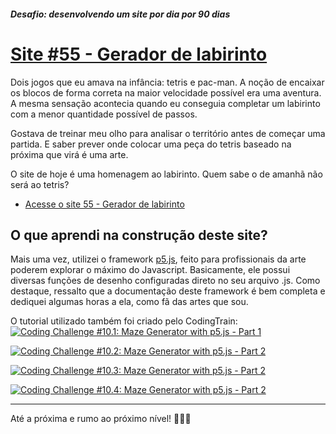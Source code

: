 ##### Desafio: desenvolvendo um site por dia por 90 dias 

# [Site #55 - Gerador de labirinto](https://www.dorlyneto.com/90sites/55-gerador-de-labirinto)

Dois jogos que eu amava na infância: tetris e pac-man. A noção de encaixar os blocos de forma correta na maior velocidade possível era uma aventura. A mesma sensação acontecia quando eu conseguia completar um labirinto com a menor quantidade possível de passos. 

Gostava de treinar meu olho para analisar o território antes de começar uma partida. E saber prever onde colocar uma peça do tetris baseado na próxima que virá é uma arte. 

O site de hoje é uma homenagem ao labirinto. Quem sabe o de amanhã não será ao tetris?
* [Acesse o site 55 - Gerador de labirinto](https://www.dorlyneto.com/90sites/55-gerador-de-labirinto)

## O que aprendi na construção deste site?

Mais uma vez, utilizei o framework [p5.js](https://p5js.org/), feito para profissionais da arte poderem explorar o máximo do Javascript. Basicamente, ele possui diversas funções de desenho configuradas direto no seu arquivo .js. Como destaque, ressalto que a documentação deste framework é bem completa e dediquei algumas horas a ela, como fã das artes que sou.

O tutorial utilizado também foi criado pelo CodingTrain:
[![Coding Challenge #10.1: Maze Generator with p5.js - Part 1](https://img.youtube.com/vi/HyK_Q5rrcr4/0.jpg)](https://www.youtube.com/watch?v=HyK_Q5rrcr4)

[![Coding Challenge #10.2: Maze Generator with p5.js - Part 2](https://img.youtube.com/vi/D8UgRyRnvXU/0.jpg)](https://www.youtube.com/watch?v=D8UgRyRnvXU)

[![Coding Challenge #10.3: Maze Generator with p5.js - Part 2](https://img.youtube.com/vi/8Ju_uxJ9v44/0.jpg)](https://www.youtube.com/watch?v=8Ju_uxJ9v44)

[![Coding Challenge #10.4: Maze Generator with p5.js - Part 2](https://img.youtube.com/vi/_p5IH0L63wo/0.jpg)](https://www.youtube.com/watch?v=_p5IH0L63wo)

---

Até a próxima e rumo ao próximo nível! 🚀🚀🚀